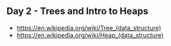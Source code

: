 ## Day 2 - Trees and Intro to Heaps

- https://en.wikipedia.org/wiki/Tree_(data_structure)
- https://en.wikipedia.org/wiki/Heap_(data_structure)